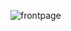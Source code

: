 ![frontpage](https://user-images.githubusercontent.com/63627197/122284336-4c825100-cf0f-11eb-9d63-5eb52710abce.png)

